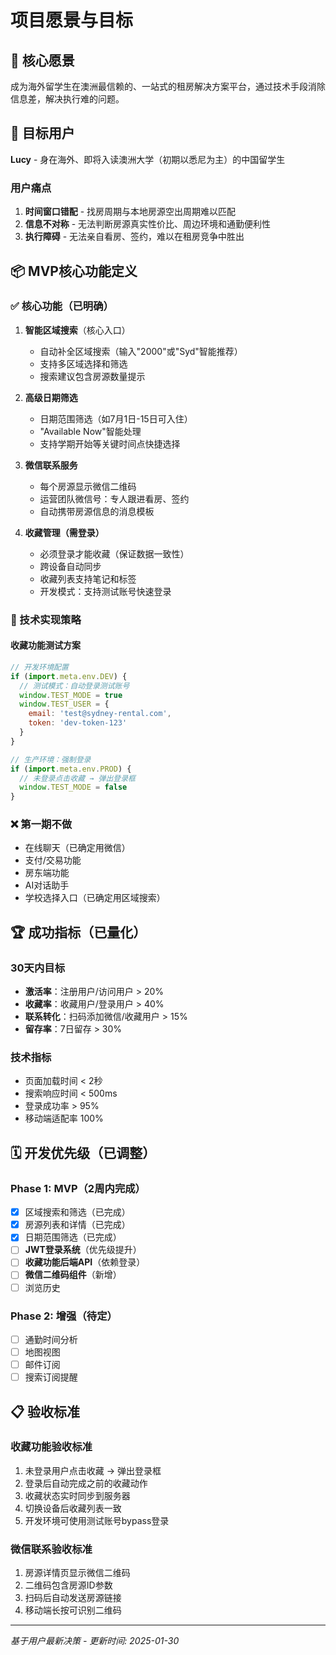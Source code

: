# 项目愿景与目标

## 🎯 核心愿景
成为海外留学生在澳洲最信赖的、一站式的租房解决方案平台，通过技术手段消除信息差，解决执行难的问题。

## 👤 目标用户
**Lucy** - 身在海外、即将入读澳洲大学（初期以悉尼为主）的中国留学生

### 用户痛点
1. **时间窗口错配** - 找房周期与本地房源空出周期难以匹配
2. **信息不对称** - 无法判断房源真实性价比、周边环境和通勤便利性  
3. **执行障碍** - 无法亲自看房、签约，难以在租房竞争中胜出

## 📦 MVP核心功能定义

### ✅ 核心功能（已明确）

1. **智能区域搜索**（核心入口）
   - 自动补全区域搜索（输入"2000"或"Syd"智能推荐）
   - 支持多区域选择和筛选
   - 搜索建议包含房源数量提示
   
2. **高级日期筛选**
   - 日期范围筛选（如7月1日-15日可入住）
   - "Available Now"智能处理
   - 支持学期开始等关键时间点快捷选择

3. **微信联系服务**
   - 每个房源显示微信二维码
   - 运营团队微信号：专人跟进看房、签约
   - 自动携带房源信息的消息模板
   
4. **收藏管理（需登录）**
   - 必须登录才能收藏（保证数据一致性）
   - 跨设备自动同步
   - 收藏列表支持笔记和标签
   - 开发模式：支持测试账号快速登录

### 🔧 技术实现策略

#### 收藏功能测试方案
```javascript
// 开发环境配置
if (import.meta.env.DEV) {
  // 测试模式：自动登录测试账号
  window.TEST_MODE = true
  window.TEST_USER = {
    email: 'test@sydney-rental.com',
    token: 'dev-token-123'
  }
}

// 生产环境：强制登录
if (import.meta.env.PROD) {
  // 未登录点击收藏 → 弹出登录框
  window.TEST_MODE = false
}
```

### ❌ 第一期不做
- 在线聊天（已确定用微信）
- 支付/交易功能
- 房东端功能
- AI对话助手
- 学校选择入口（已确定用区域搜索）

## 🏆 成功指标（已量化）

### 30天内目标
- **激活率**：注册用户/访问用户 > 20%
- **收藏率**：收藏用户/登录用户 > 40%
- **联系转化**：扫码添加微信/收藏用户 > 15%
- **留存率**：7日留存 > 30%

### 技术指标
- 页面加载时间 < 2秒
- 搜索响应时间 < 500ms
- 登录成功率 > 95%
- 移动端适配率 100%

## 🗓️ 开发优先级（已调整）

### Phase 1: MVP（2周内完成）
- [x] 区域搜索和筛选（已完成）
- [x] 房源列表和详情（已完成）
- [x] 日期范围筛选（已完成）
- [ ] **JWT登录系统**（优先级提升）
- [ ] **收藏功能后端API**（依赖登录）
- [ ] **微信二维码组件**（新增）
- [ ] 浏览历史

### Phase 2: 增强（待定）
- [ ] 通勤时间分析
- [ ] 地图视图
- [ ] 邮件订阅
- [ ] 搜索订阅提醒

## 📋 验收标准

### 收藏功能验收标准
1. 未登录用户点击收藏 → 弹出登录框
2. 登录后自动完成之前的收藏动作
3. 收藏状态实时同步到服务器
4. 切换设备后收藏列表一致
5. 开发环境可使用测试账号bypass登录

### 微信联系验收标准
1. 房源详情页显示微信二维码
2. 二维码包含房源ID参数
3. 扫码后自动发送房源链接
4. 移动端长按可识别二维码

---
*基于用户最新决策 - 更新时间: 2025-01-30*